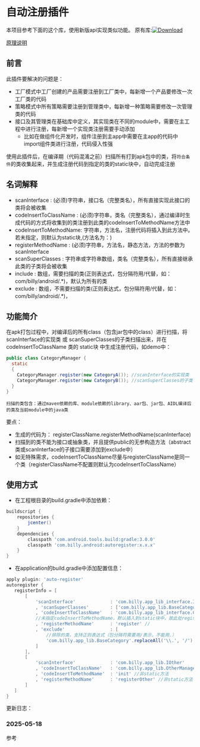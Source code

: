 # 自动注册插件
本项目参考下面的这个库，使用新版api实现类似功能。
原有库:[![Download](https://api.bintray.com/packages/hellobilly/android/AutoRegister/images/download.svg)](https://bintray.com/hellobilly/android/AutoRegister/_latestVersion)

[原理说明](https://juejin.im/post/5a2b95b96fb9a045284669a9)

## 前言

此插件要解决的问题是：

- 工厂模式中工厂创建的产品需要注册到工厂类中，每新增一个产品要修改一次工厂类的代码
- 策略模式中所有策略需要注册到管理类中，每新增一种策略需要修改一次管理类的代码
- 接口及其管理类在基础库中定义，其实现类在不同的module中，需要在主工程中进行注册，每新增一个实现类注册需要手动添加
    - 比如在做组件化开发时，组件注册到主app中需要在主app的代码中import组件类进行注册，代码侵入性强

使用此插件后，在编译期（代码混淆之前）扫描所有打到apk包中的类，将`符合条件`的类收集起来，并生成注册代码到指定的类的static块中，自动完成注册

## 名词解释

- scanInterface         : (必须)字符串，接口名（完整类名），所有直接实现此接口的类将会被收集
- codeInsertToClassName : (必须)字符串，类名（完整类名），通过编译时生成代码的方式将收集到的类注册到此类的codeInsertToMethodName方法中
- codeInsertToMethodName: 字符串，方法名，注册代码将插入到此方法中。若未指定，则默认为static块,(方法名为：<clinit>)
- registerMethodName    : (必须)字符串，方法名，静态方法，方法的参数为 scanInterface
- scanSuperClasses      : 字符串或字符串数组，类名（完整类名），所有直接继承此类的子类将会被收集
- include               : 数组，需要扫描的类(正则表达式，包分隔符用/代替，如： com/billy/android/.*)，默认为所有的类
- exclude               : 数组，不需要扫描的类(正则表达式，包分隔符用/代替，如： com/billy/android/.*)，

## 功能简介

在apk打包过程中，对编译后的所有class（包含jar包中的class）进行扫描，将 scanInterface的实现类 或 scanSuperClasses的子类扫描出来，并在 codeInsertToClassName 类的 static块 中生成注册代码，如demo中：
```java
public class CategoryManager {
  static
  {
    CategoryManager.register(new CategoryA()); //scanInterface的实现类
    CategoryManager.register(new CategoryB()); //scanSuperClasses的子类
  }
}
```
    扫描的类包含：通过maven依赖的库、module依赖的library、aar包、jar包、AIDL编译后的类及当前module中的java类

要点：

- 生成的代码为： registerClassName.registerMethodName(scanInterface)
- 扫描到的类不能为接口或抽象类，并且提供public的无参构造方法（abstract类或scanInterface的子接口需要添加到exclude中）
- 如无特殊需求，codeInsertToClassName尽量与registerClassName是同一个类（registerClassName不配置则默认为codeInsertToClassName）

## 使用方式

- 在工程根目录的build.gradle中添加依赖：
```groovy
buildscript {
    repositories {
        jcenter()
    }
    dependencies {
        classpath 'com.android.tools.build:gradle:3.0.0'
        classpath 'com.billy.android:autoregister:x.x.x'
    }
}
```
    
 - 在application的build.gradle中添加配置信息：
 ```groovy
apply plugin: 'auto-register'
autoregister {
    registerInfo = [
        [
            'scanInterface'             : 'com.billy.app_lib_interface.ICategory'
            , 'scanSuperClasses'        : ['com.billy.app_lib.BaseCategory']
            , 'codeInsertToClassName'   : 'com.billy.app_lib_interface.CategoryManager'
            //未指定codeInsertToMethodName，默认插入到static块中，故此处register必须为static方法
            , 'registerMethodName'      : 'register' //
            , 'exclude'                 : [
                //排除的类，支持正则表达式（包分隔符需要用/表示，不能用.）
                'com.billy.app_lib.BaseCategory'.replaceAll('\\.', '/') //排除这个基类
            ]
        ],
        [
            'scanInterface'             : 'com.billy.app_lib.IOther'
            , 'codeInsertToClassName'   : 'com.billy.app_lib.OtherManager'
            , 'codeInsertToMethodName'  : 'init' //非static方法
            , 'registerMethodName'      : 'registerOther' //非static方法
        ]
    ]
}
```
更新日志：

### 2025-05-18
参考

 
 
    

